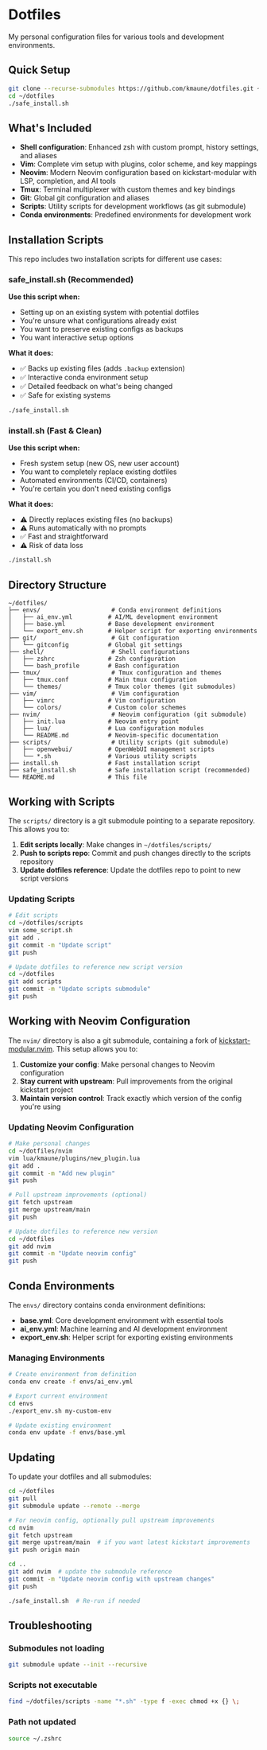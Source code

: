 # Dotfiles

My personal configuration files for various tools and development environments.

## Quick Setup

```bash
git clone --recurse-submodules https://github.com/kmaune/dotfiles.git ~/dotfiles
cd ~/dotfiles
./safe_install.sh
```

## What's Included

- **Shell configuration**: Enhanced zsh with custom prompt, history settings, and aliases
- **Vim**: Complete vim setup with plugins, color scheme, and key mappings
- **Neovim**: Modern Neovim configuration based on kickstart-modular with LSP, completion, and AI tools
- **Tmux**: Terminal multiplexer with custom themes and key bindings
- **Git**: Global git configuration and aliases
- **Scripts**: Utility scripts for development workflows (as git submodule)
- **Conda environments**: Predefined environments for development work

## Installation Scripts

This repo includes two installation scripts for different use cases:

### safe_install.sh (Recommended)

**Use this script when:**
- Setting up on an existing system with potential dotfiles
- You're unsure what configurations already exist
- You want to preserve existing configs as backups
- You want interactive setup options

**What it does:**
- ✅ Backs up existing files (adds `.backup` extension)
- ✅ Interactive conda environment setup
- ✅ Detailed feedback on what's being changed
- ✅ Safe for existing systems

```bash
./safe_install.sh
```

### install.sh (Fast & Clean)

**Use this script when:**
- Fresh system setup (new OS, new user account)
- You want to completely replace existing dotfiles
- Automated environments (CI/CD, containers)
- You're certain you don't need existing configs

**What it does:**
- ⚠️ Directly replaces existing files (no backups)
- ⚠️ Runs automatically with no prompts
- ✅ Fast and straightforward
- ⚠️ Risk of data loss

```bash
./install.sh
```

## Directory Structure

```
~/dotfiles/
├── envs/                    # Conda environment definitions
│   ├── ai_env.yml          # AI/ML development environment
│   ├── base.yml            # Base development environment
│   └── export_env.sh       # Helper script for exporting environments
├── git/                     # Git configuration
│   └── gitconfig           # Global git settings
├── shell/                   # Shell configurations
│   ├── zshrc               # Zsh configuration
│   └── bash_profile        # Bash configuration
├── tmux/                    # Tmux configuration and themes
│   ├── tmux.conf           # Main tmux configuration
│   └── themes/             # Tmux color themes (git submodules)
├── vim/                     # Vim configuration
│   ├── vimrc               # Vim configuration
│   └── colors/             # Custom color schemes
├── nvim/                    # Neovim configuration (git submodule)
│   ├── init.lua            # Neovim entry point
│   ├── lua/                # Lua configuration modules
│   └── README.md           # Neovim-specific documentation
├── scripts/                 # Utility scripts (git submodule)
│   ├── openwebui/          # OpenWebUI management scripts
│   └── *.sh                # Various utility scripts
├── install.sh              # Fast installation script
├── safe_install.sh         # Safe installation script (recommended)
└── README.md               # This file
```

## Working with Scripts

The `scripts/` directory is a git submodule pointing to a separate repository. This allows you to:

1. **Edit scripts locally**: Make changes in `~/dotfiles/scripts/`
2. **Push to scripts repo**: Commit and push changes directly to the scripts repository
3. **Update dotfiles reference**: Update the dotfiles repo to point to new script versions

### Updating Scripts

```bash
# Edit scripts
cd ~/dotfiles/scripts
vim some_script.sh
git add .
git commit -m "Update script"
git push

# Update dotfiles to reference new script version
cd ~/dotfiles
git add scripts
git commit -m "Update scripts submodule"
git push
```

## Working with Neovim Configuration

The `nvim/` directory is also a git submodule, containing a fork of [kickstart-modular.nvim](https://github.com/dam9000/kickstart-modular.nvim). This setup allows you to:

1. **Customize your config**: Make personal changes to Neovim configuration
2. **Stay current with upstream**: Pull improvements from the original kickstart project
3. **Maintain version control**: Track exactly which version of the config you're using

### Updating Neovim Configuration

```bash
# Make personal changes
cd ~/dotfiles/nvim
vim lua/kmaune/plugins/new_plugin.lua
git add .
git commit -m "Add new plugin"
git push

# Pull upstream improvements (optional)
git fetch upstream
git merge upstream/main
git push

# Update dotfiles to reference new version
cd ~/dotfiles
git add nvim
git commit -m "Update neovim config"
git push
```

## Conda Environments

The `envs/` directory contains conda environment definitions:

- **base.yml**: Core development environment with essential tools
- **ai_env.yml**: Machine learning and AI development environment
- **export_env.sh**: Helper script for exporting existing environments

### Managing Environments

```bash
# Create environment from definition
conda env create -f envs/ai_env.yml

# Export current environment
cd envs
./export_env.sh my-custom-env

# Update existing environment
conda env update -f envs/base.yml
```

## Updating

To update your dotfiles and all submodules:

```bash
cd ~/dotfiles
git pull
git submodule update --remote --merge

# For neovim config, optionally pull upstream improvements
cd nvim
git fetch upstream
git merge upstream/main  # if you want latest kickstart improvements
git push origin main

cd ..
git add nvim  # update the submodule reference
git commit -m "Update neovim config with upstream changes"
git push

./safe_install.sh  # Re-run if needed
```

## Troubleshooting

### Submodules not loading
```bash
git submodule update --init --recursive
```

### Scripts not executable
```bash
find ~/dotfiles/scripts -name "*.sh" -type f -exec chmod +x {} \;
```

### Path not updated
```bash
source ~/.zshrc
```

